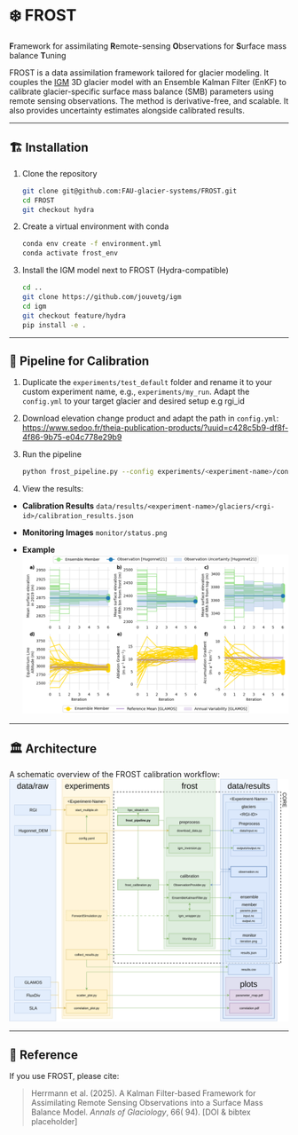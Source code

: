 # ❄️ FROST

**F**ramework for assimilating **R**emote-sensing **O**bservations for **S**urface
mass balance **T**uning

FROST is a data assimilation framework tailored for glacier modeling.
It couples the [IGM](https://github.com/instructed-glacier-model/igm) 3D glacier
model
with an Ensemble Kalman Filter (EnKF) to calibrate glacier-specific surface mass
balance (SMB) parameters using remote sensing observations. The method is
derivative-free, and scalable. It also provides uncertainty estimates alongside 
calibrated
results.

---

## 🏗️ Installation

1. Clone the repository

   ```bash
   git clone git@github.com:FAU-glacier-systems/FROST.git
   cd FROST
   git checkout hydra
   ```

2. Create a virtual environment with conda

   ```bash
   conda env create -f environment.yml
   conda activate frost_env
   ```

3. Install the IGM model next to FROST (Hydra-compatible)

   ```bash
   cd ..
   git clone https://github.com/jouvetg/igm 
   cd igm
   git checkout feature/hydra
   pip install -e .
   ```

---

## 🚀 Pipeline for Calibration 

1. Duplicate the `experiments/test_default` folder and rename it to your custom
   experiment name, e.g., `experiments/my_run`.
   Adapt the `config.yml` to your target glacier and desired setup e.g rgi_id
2. Download elevation change product and adapt the path in `config.yml`:
    https://www.sedoo.fr/theia-publication-products/?uuid=c428c5b9-df8f-4f86-9b75-e04c778e29b9
3. Run the pipeline

   ```bash
   python frost_pipeline.py --config experiments/<experiment-name>/config.yml 
   ```

4. View the results:

* **Calibration Results**
  `data/results/<experiment-name>/glaciers/<rgi-id>/calibration_results.json`

* **Monitoring Images**
  `monitor/status.png`

* **Example**
  ![Status Example](assets/status_006_2020.png)

---

## 🏛️ Architecture

A schematic overview of the FROST calibration workflow:
![FROST Architecture](assets/FROST_architecture.svg)

---

## 📎 Reference

If you use FROST, please cite:

> Herrmann et al. (2025). A Kalman Filter-based Framework for Assimilating Remote
> Sensing Observations into a Surface Mass Balance Model. *Annals of Glaciology*, 66(
> 94).
> \[DOI & bibtex placeholder]


